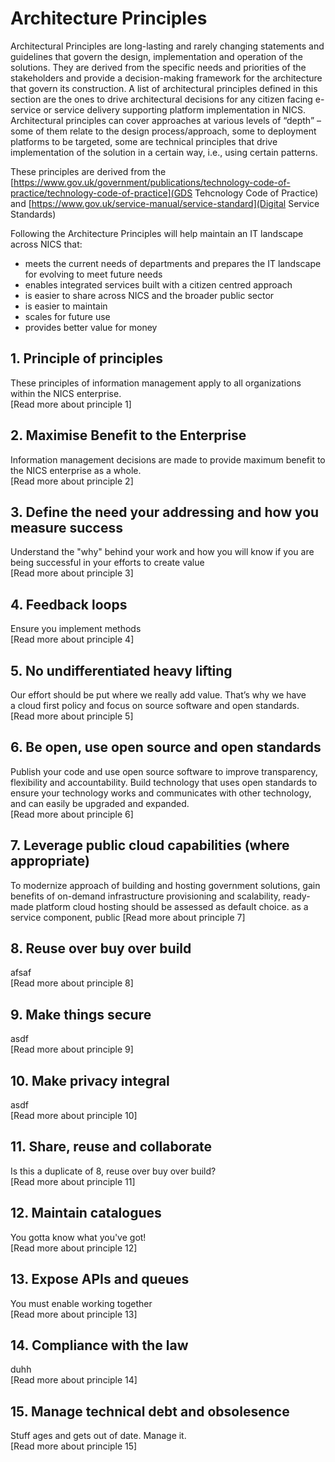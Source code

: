 # Architecture Principles

Architectural Principles are long-lasting and rarely changing statements and guidelines that govern the design, implementation and operation of the solutions. They are derived from the specific needs and priorities of the stakeholders and provide a decision-making framework for the architecture that govern its construction. A list of architectural principles defined in this section are the ones to drive architectural decisions for any citizen facing e-service or service delivery supporting platform implementation in NICS. Architectural principles can cover approaches at various levels of “depth” – some of them relate to the design process/approach, some to deployment platforms to be targeted, some are technical principles that drive implementation of the solution in a certain way, i.e., using certain patterns.

These principles are derived from the [https://www.gov.uk/government/publications/technology-code-of-practice/technology-code-of-practice](GDS Tehcnology Code of Practice) and [https://www.gov.uk/service-manual/service-standard](Digital Service Standards)

Following the Architecture Principles will help maintain an IT landscape across NICS that:
- meets the current needs of departments and prepares the IT landscape for evolving to meet future needs
- enables integrated services built with a citizen centred approach
- is easier to share across NICS and the broader public sector
- is easier to maintain
- scales for future use
- provides better value for money


## 1. Principle of principles
  These principles of information management apply to all organizations within the NICS enterprise.  
  [Read more about principle 1]

## 2. Maximise Benefit to the Enterprise
  Information management decisions are made to provide maximum benefit to the NICS enterprise as a whole.  
[Read more about principle 2]

## 3. Define the need your addressing and how you measure success
  Understand the "why" behind your work and how you will know if you are being successful in your efforts to create value  
  [Read more about principle 3]

## 4. Feedback loops
  Ensure you implement methods  
[Read more about principle 4]


## 5. No undifferentiated heavy lifting
  Our effort should be put where we really add value. That’s why we have a cloud first policy and focus on source software and open standards.
[Read more about principle 5]

## 6. Be open, use open source and open standards
  Publish your code and use open source software to improve transparency, flexibility and accountability.  Build technology that uses open standards to ensure your technology works and communicates with other technology, and can easily be upgraded and expanded.  
[Read more about principle 6]

## 7. Leverage public cloud capabilities (where appropriate)  
  To modernize approach of building and hosting government solutions, gain benefits of on-demand infrastructure provisioning and scalability, ready-made platform cloud hosting should be assessed as default choice. as a service component, public 
[Read more about principle 7]

## 8. Reuse over buy over build
afsaf  
[Read more about principle 8]

## 9. Make things secure
asdf  
[Read more about principle 9]

## 10. Make privacy integral
asdf  
[Read more about principle 10]

## 11. Share, reuse and collaborate
Is this a duplicate of 8, reuse over buy over build?  
[Read more about principle 11]

## 12. Maintain catalogues
You gotta know what you've got!  
[Read more about principle 12]

## 13.  Expose APIs and queues
You must enable working together  
[Read more about principle 13]

## 14. Compliance with the law
duhh  
[Read more about principle 14]

## 15. Manage technical debt and obsolesence
Stuff ages and gets out of date.  Manage it.  
[Read more about principle 15]


